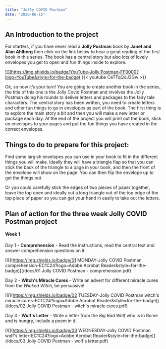 ```yaml
---
title: "Jolly COVID Postman"
date: "2020-06-15"
---
```


## An Introduction to the project

For starters, if you have never read a **Jolly Postman** book by **Janet and Alan Ahlberg** then click on the link below to hear a great reading of the first book in this series. The book has a central story but also lots of lovely envelopes you get to open and fun things inside to explore.

[![](https://img.shields.io/badge/YouTube-Jolly Postman-FF0000?logo=YouTube&style=for-the-badge)](https://www.youtube.com/watch?v=CeTTqQoJ2Gw)
{{< youtube CeTTqQoJ2Gw >}}

Ok, so now it’s your turn! You are going to create another book in the series, the title of this one is the Jolly Covid Postman and involves the Jolly Postman doing his rounds to deliver letters and packages to the fairy tale characters. The central story has been written, you need to create letters and other fun things to go in envelopes as part of the book. The first thing is to explore the main story a bit and then you will make a new letter or package each day. At the end of the project you will print out the book, stick on envelopes to your pages and put the fun things you have created in the correct envelopes.

## Things to do to prepare for this project:

Find some largish envelopes you can use in your book to fit in the different things you will make. Ideally they will have a triangle flap so that you can stick the back of the triangle to a page in your book, and then the front of the envelope will show on the page. You can then flip the envelope up to get the things out.

Or you could carefully stick the edges of two pieces of paper together, leave the top open and ideally cut a long triangle out of the top edge of the top piece of paper so you can get your hand in easily to take out the letters.

## Plan of action for the three week Jolly COVID Postman project

#### Week 1

Day 1 - **Comprehension** - Read the instructions, read the central text and answer comprehension questions on it.

[![](https://img.shields.io/badge/01 MONDAY-Jolly COVID Postman comprehension-EC1C24?logo=Adobe Acrobat Reader&style=for-the-badge)](/docs/01 Jolly COVID Postman - comprehension.pdf)

Day 2 - **Witch's Miracle Cures** - Write an advert for different miracle cures from the *Wicked Witch*, be persuasive!

[![](https://img.shields.io/badge/02 TUESDAY-Jolly COVID Postman witch's miracle cures-EC1C24?logo=Adobe Acrobat Reader&style=for-the-badge)](/docs/02 Jolly COVID Postman - witch's miracle cures.pdf)

Day 3 - **Wolf's Letter** - Write a letter from the *Big Bad Wolf* who is in Rome and is hungry, include a poem in it.

[![](https://img.shields.io/badge/03 WEDNESDAY-Jolly COVID Postman wolf's letter-EC1C24?logo=Adobe Acrobat Reader&style=for-the-badge)](/docs/03 Jolly COVID Postman - wolf's letter.pdf)

<!---
#### Week 2

Day 4 - **Board game for 3 bears** - A board game with clear instructions for the 3 bears to play, sent by Goldilocks.

Day 5 - **Puzzles** - Draw a map with 4 figure grid references to help Hansel and Gretel find their way home.

Day 6 - **Sports** - Create a page of puzzles to entertain children, a crossword, wordsearch and a maze?

#### Week 3

Day 7 - **Entertainment** - Create a front cover for the book (change fonts and add pictures) and write a blurb too.

Day 8 - **Puzzles** - Finish any pictures or other book parts, or if you have finished then create a poster advert.

Day 9 - **Sports** - Finish any pictures or other book parts, or if you have finished then create a video advert.
--->

<br>
<br>

